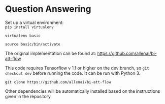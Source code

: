 # Question Answering

Set up a virtual environment:  
`pip install virtualenv`

`virtualenv basic`

`source basic/bin/activate`

The original implementation can be found at: https://github.com/allenai/bi-att-flow 

This code requires Tensorflow v 1.1 or higher on the dev branch, so `git checkout dev` before running the code. It can be run with Python 3.

`git clone https://github.com/allenai/bi-att-flow`

Other dependencies will be automatically installed based on the instructions given in the repository.
